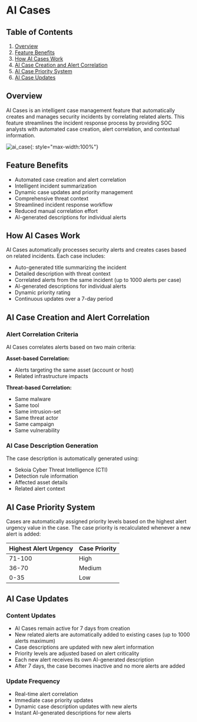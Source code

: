 # AI Cases

## Table of Contents
1. [Overview](#overview)
2. [Feature Benefits](#feature-benefits)
3. [How AI Cases Work](#how-ai-cases-work)
4. [AI Case Creation and Alert Correlation](#ai-case-creation-and-alert-correlation)
5. [AI Case Priority System](#ai-case-priority-system)
6. [AI Case Updates](#ai-case-updates)

## Overview
AI Cases is an intelligent case management feature that automatically creates and manages security incidents by correlating related alerts. This feature streamlines the incident response process by providing SOC analysts with automated case creation, alert correlation, and contextual information.

![ai_case](/assets/operation_center/ai-case.gif){: style="max-width:100%"}

## Feature Benefits
* Automated case creation and alert correlation
* Intelligent incident summarization
* Dynamic case updates and priority management
* Comprehensive threat context
* Streamlined incident response workflow
* Reduced manual correlation effort
* AI-generated descriptions for individual alerts

## How AI Cases Work
AI Cases automatically processes security alerts and creates cases based on related incidents. Each case includes:

* Auto-generated title summarizing the incident
* Detailed description with threat context
* Correlated alerts from the same incident (up to 1000 alerts per case)
* AI-generated descriptions for individual alerts
* Dynamic priority rating
* Continuous updates over a 7-day period

## AI Case Creation and Alert Correlation
### Alert Correlation Criteria
AI Cases correlates alerts based on two main criteria:

**Asset-based Correlation:**

* Alerts targeting the same asset (account or host)
* Related infrastructure impacts

**Threat-based Correlation:**

* Same malware
* Same tool
* Same intrusion-set
* Same threat actor
* Same campaign
* Same vulnerability

### AI Case Description Generation
The case description is automatically generated using:

* Sekoia Cyber Threat Intelligence (CTI)
* Detection rule information
* Affected asset details
* Related alert context

## AI Case Priority System
Cases are automatically assigned priority levels based on the highest alert urgency value in the case. The case priority is recalculated whenever a new alert is added:

| Highest Alert Urgency | Case Priority |
|------------------------|---------------|
| 71-100                 | High          |
| 36-70                  | Medium        |
| 0-35                   | Low           |

## AI Case Updates
### Content Updates
* AI Cases remain active for 7 days from creation
* New related alerts are automatically added to existing cases (up to 1000 alerts maximum)
* Case descriptions are updated with new alert information
* Priority levels are adjusted based on alert criticality
* Each new alert receives its own AI-generated description
* After 7 days, the case becomes inactive and no more alerts are added

### Update Frequency
* Real-time alert correlation
* Immediate case priority updates
* Dynamic case description updates with new alerts
* Instant AI-generated descriptions for new alerts